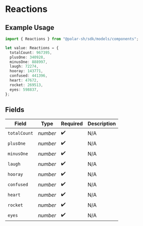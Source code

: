 # Reactions

## Example Usage

```typescript
import { Reactions } from "@polar-sh/sdk/models/components";

let value: Reactions = {
  totalCount: 967395,
  plusOne: 340928,
  minusOne: 888997,
  laugh: 72274,
  hooray: 143771,
  confused: 441396,
  heart: 47672,
  rocket: 269513,
  eyes: 598837,
};
```

## Fields

| Field              | Type               | Required           | Description        |
| ------------------ | ------------------ | ------------------ | ------------------ |
| `totalCount`       | *number*           | :heavy_check_mark: | N/A                |
| `plusOne`          | *number*           | :heavy_check_mark: | N/A                |
| `minusOne`         | *number*           | :heavy_check_mark: | N/A                |
| `laugh`            | *number*           | :heavy_check_mark: | N/A                |
| `hooray`           | *number*           | :heavy_check_mark: | N/A                |
| `confused`         | *number*           | :heavy_check_mark: | N/A                |
| `heart`            | *number*           | :heavy_check_mark: | N/A                |
| `rocket`           | *number*           | :heavy_check_mark: | N/A                |
| `eyes`             | *number*           | :heavy_check_mark: | N/A                |